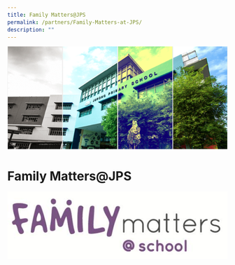 ```yaml
---
title: Family Matters@JPS
permalink: /partners/Family-Matters-at-JPS/
description: ""
---
```

![](/images/Banner.png)

Family Matters@JPS
==================

![](/images/MSF01.jpg)